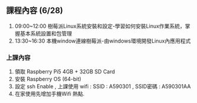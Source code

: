 ## 課程內容 (6/28)
1. 09:00~12:00	樹莓派Linux系統安裝和設定-學習如何安裝Linux作業系統，掌握基本系統設置和包管理
2. 13:30~16:30 本機window連線樹莓派-由windows環境開發Linux內應用程式

### 上課內容
1. 領取 Raspberry Pi5 4GB + 32GB SD Card
2. 安裝 Raspberry OS (64-bit)
3. 設定 ssh Enable , 上課使用 wifi : SSID : A590301 , SSID密碼 : A590301AA
4. 在家使用先增加手機Wifi 熱點.